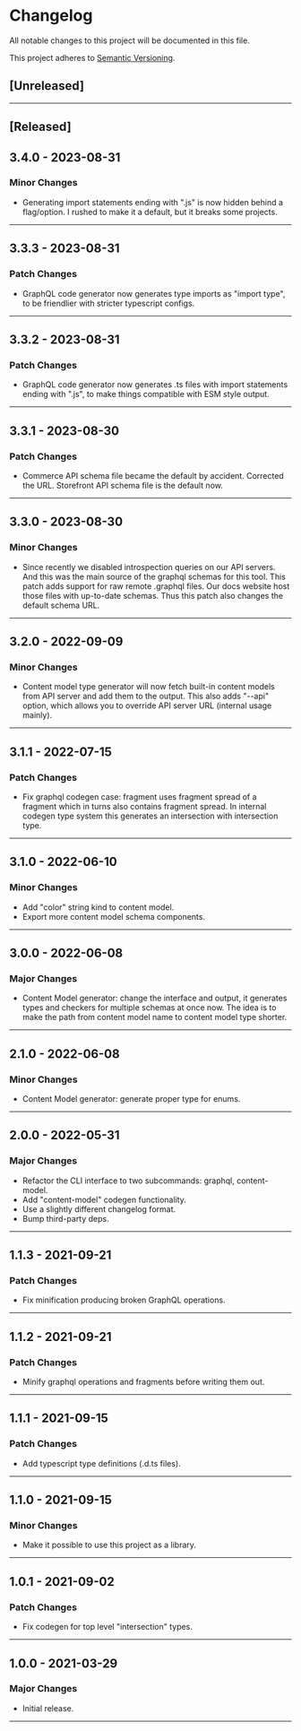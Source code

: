 # Changelog

All notable changes to this project will be documented in this file.

This project adheres to [Semantic Versioning][semantic versioning].

## [Unreleased]

---

## [Released]

## 3.4.0 - 2023-08-31

### Minor Changes

- Generating import statements ending with ".js" is now hidden behind a flag/option. I rushed to make it a default, but
  it breaks some projects.

---

## 3.3.3 - 2023-08-31

### Patch Changes

- GraphQL code generator now generates type imports as "import type", to be friendlier with stricter typescript configs.

---

## 3.3.2 - 2023-08-31

### Patch Changes

- GraphQL code generator now generates .ts files with import statements ending with ".js", to make things compatible
  with ESM style output.

---

## 3.3.1 - 2023-08-30

### Patch Changes

- Commerce API schema file became the default by accident. Corrected the URL. Storefront API schema file is the default
  now.

---

## 3.3.0 - 2023-08-30

### Minor Changes

- Since recently we disabled introspection queries on our API servers. And this was the main source of the graphql
  schemas for this tool. This patch adds support for raw remote .graphql files. Our docs website host those files with
  up-to-date schemas. Thus this patch also changes the default schema URL.

---

## 3.2.0 - 2022-09-09

### Minor Changes

- Content model type generator will now fetch built-in content models from API server and add them to the output.
  This also adds "--api" option, which allows you to override API server URL (internal usage mainly).

---

## 3.1.1 - 2022-07-15

### Patch Changes

- Fix graphql codegen case: fragment uses fragment spread of a fragment which in turns also contains fragment spread.
  In internal codegen type system this generates an intersection with intersection type.

---

## 3.1.0 - 2022-06-10

### Minor Changes

- Add "color" string kind to content model.
- Export more content model schema components.

---

## 3.0.0 - 2022-06-08

### Major Changes

- Content Model generator: change the interface and output, it generates types
  and checkers for multiple schemas at once now. The idea is to make the path from
  content model name to content model type shorter.

---

## 2.1.0 - 2022-06-08

### Minor Changes

- Content Model generator: generate proper type for enums.

---

## 2.0.0 - 2022-05-31

### Major Changes

- Refactor the CLI interface to two subcommands: graphql, content-model.
- Add "content-model" codegen functionality.
- Use a slightly different changelog format.
- Bump third-party deps.

---

## 1.1.3 - 2021-09-21

### Patch Changes

- Fix minification producing broken GraphQL operations.

---

## 1.1.2 - 2021-09-21

### Patch Changes

- Minify graphql operations and fragments before writing them out.

---

## 1.1.1 - 2021-09-15

### Patch Changes

- Add typescript type definitions (.d.ts files).

---

## 1.1.0 - 2021-09-15

### Minor Changes

- Make it possible to use this project as a library.

---

## 1.0.1 - 2021-09-02

### Patch Changes

- Fix codegen for top level "intersection" types.

---

## 1.0.0 - 2021-03-29

### Major Changes

- Initial release.

---

<!-- Links -->

[semantic versioning]: https://semver.org/
